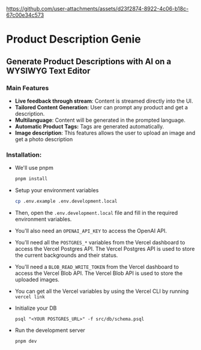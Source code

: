 https://github.com/user-attachments/assets/d23f2874-8922-4c06-b18c-67c00e34c573

# Product Description Genie

## Generate Product Descriptions with AI on a WYSIWYG Text Editor

### Main Features

- **Live feedback through stream**: Content is streamed directly into the UI.
- **Tailored Content Generation**: User can prompt any product and get a description.
- **Multilanguage**: Content will be generated in the prompted language.
- **Automatic Product Tags:** Tags are generated automatically.
- **Image description**: This features allows the user to upload an image and get a photo description

### Installation:

- We'll use pnpm

  ```sh
  pnpm install
  ```

- Setup your environment variables

  ```bash
  cp .env.example .env.development.local
  ```

- Then, open the `.env.development.local` file and fill in the required environment variables.

- You'll also need an `OPENAI_API_KEY` to access the OpenAI API.

- You'll need all the `POSTGRES_*` variables from the Vercel dashboard to access the Vercel Postgres API. The Vercel Postgres API is used to store the current backgrounds and their status.

- You'll need a `BLOB_READ_WRITE_TOKEN` from the Vercel dashboard to access the Vercel Blob API. The Vercel Blob API is used to store the uploaded images.

- You can get all the Vercel variables by using the Vercel CLI by running `vercel link`

- Initialize your DB

  ```
  psql "<YOUR POSTGRES_URL>" -f src/db/schema.psql
  ```

- Run the development server

  ```
  pnpm dev
  ```

